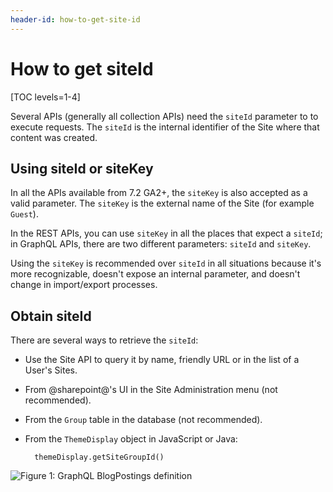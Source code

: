 ```yaml
---
header-id: how-to-get-site-id
---
```


# How to get siteId

[TOC levels=1-4]

Several APIs (generally all collection APIs) need the `siteId` parameter to to
execute requests. The `siteId` is the internal identifier of the Site where
that content was created.

## Using siteId or siteKey

In all the APIs available from 7.2 GA2+, the `siteKey` is also accepted as
a valid parameter. The `siteKey` is the external name of the Site (for example
`Guest`). 

In the REST APIs, you can use `siteKey` in all the places that expect a `siteId`;
in GraphQL APIs, there are two different parameters: `siteId` and `siteKey`. 

Using the `siteKey` is recommended over `siteId` in all situations because it's
more recognizable, doesn't expose an internal parameter, and doesn't change in
import/export processes. 

## Obtain siteId

There are several ways to retrieve the `siteId`:

* Use the Site API to query it by name, friendly URL or in the list of a User's
  Sites.
* From @sharepoint@'s UI in the Site Administration menu (not recommended).
* From the `Group` table in the database (not recommended). 
* From the `ThemeDisplay` object in JavaScript or Java: 
 
        themeDisplay.getSiteGroupId()

![Figure 1: GraphQL BlogPostings definition](../../../images/rest-site-id.png)
